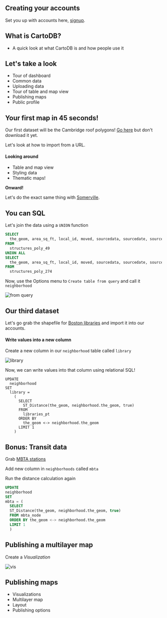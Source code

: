 ## Creating your accounts

Set you up with accounts here, [signup](https://cartodb.com/signup).

## What is CartoDB?

* A quick look at what CartoDB is and how people use it

## Let's take a look

* Tour of dashboard
* Common data
* Uploading data
* Tour of table and map view
* Publishing maps
* Public profile

## Your first map in 45 seconds!

Our first dataset will be the Cambridge roof polygons! [Go here](http://www.mass.gov/anf/research-and-tech/it-serv-and-support/application-serv/office-of-geographic-information-massgis/datalayers/ftpstructures.html) but don't download it yet.

Let's look at how to import from a URL.

#### Looking around

* Table and map view
* Styling data
* Thematic maps!

**Onward!**

Let's do the exact same thing with [Somerville](http://www.mass.gov/anf/research-and-tech/it-serv-and-support/application-serv/office-of-geographic-information-massgis/datalayers/ftpstructures.html).

## You can SQL

Let's join the data using a ```UNION``` function

```sql
SELECT 
  the_geom, area_sq_ft, local_id, moved, sourcedata, sourcedate, sourcetype, struct_id, town_id 
FROM 
  structures_poly_49
UNION ALL
SELECT 
  the_geom, area_sq_ft, local_id, moved, sourcedata, sourcedate, sourcetype, struct_id, town_id 
FROM 
  structures_poly_274
```

Now, use the Options menu to ```Create table from query``` and call it ```neighborhood```

![from query](http://i.imgur.com/zifw6tU.png)

## Our third dataset

Let's go grab the shapefile for [Boston libraries](http://www.mass.gov/anf/research-and-tech/it-serv-and-support/application-serv/office-of-geographic-information-massgis/datalayers/libraries.html) and import it into our accounts.

#### Write values into a new column

Create a new column in our ```neighborhood``` table called ```library```

![library](http://i.imgur.com/aM5wjkW.png)

Now, we can write values into that column using relational SQL!

```
UPDATE 
  neighborhood 
SET 
  library = 
    (
      SELECT 
        ST_Distance(the_geom, neighborhood.the_geom, true) 
      FROM 
        libraries_pt 
      ORDER BY 
        the_geom <-> neighborhood.the_geom 
      LIMIT 1
    )
```

## Bonus: Transit data

Grab [MBTA stations](http://www.mass.gov/anf/research-and-tech/it-serv-and-support/application-serv/office-of-geographic-information-massgis/datalayers/mbta.html)

Add new column in ```neighborhoods``` called ```mbta```

Run the distance calculation again

```sql
UPDATE 
neighborhood 
SET 
mbta = (
  SELECT 
  ST_Distance(the_geom, neighborhood.the_geom, true) 
  FROM mbta_node 
  ORDER BY the_geom <-> neighborhood.the_geom 
  LIMIT 1
  )
```

## Publishing a multilayer map

Create a *Visualization*

![vis](http://i.imgur.com/GbXcjMr.png)

## Publishing maps

* Visualizations
* Multilayer map
* Layout
* Publishing options
